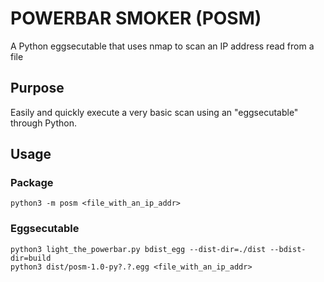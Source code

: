 # POWERBAR SMOKER (POSM)

A Python eggsecutable that uses nmap to scan an IP address read from a file

## Purpose

Easily and quickly execute a very basic scan using an "eggsecutable" through Python.

## Usage

### Package

`python3 -m posm <file_with_an_ip_addr>`

### Eggsecutable

```
python3 light_the_powerbar.py bdist_egg --dist-dir=./dist --bdist-dir=build
python3 dist/posm-1.0-py?.?.egg <file_with_an_ip_addr>
```
